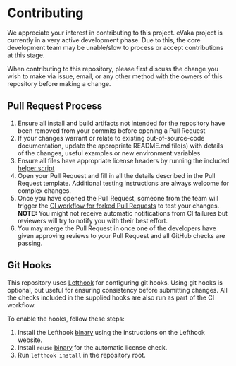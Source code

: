 <!--
SPDX-FileCopyrightText: 2017-2021 City of Espoo

SPDX-License-Identifier: LGPL-2.1-or-later
-->

# Contributing

We appreciate your interest in contributing to this project. eVaka project is currently in a very active development phase. Due to this, the core development team may be unable/slow to process or accept contributions at this stage.

When contributing to this repository, please first discuss the change you wish to make via issue, email, or any other method with the owners of this repository before making a change.

## Pull Request Process

1. Ensure all install and build artifacts not intended for the repository have been removed from your commits before opening a Pull Request
2. If your changes warrant or relate to existing out-of-source-code documentation, update the appropriate README.md file(s) with details of the changes, useful examples or new environment variables
3. Ensure all files have appropriate license headers by running the included [helper script](./README.md#Automatically-add-licensing-headers)
4. Open your Pull Request and fill in all the details described in the Pull Request template. Additional testing instructions are always welcome for complex changes.
5. Once you have opened the Pull Request, someone from the team will trigger the [CI workflow for forked Pull Requests](./README.md#Running-CI-for-forked-Pull-Requests) to test your changes.
   **NOTE:** You might not receive automatic notifications from CI failures but reviewers will try to notify you with their best effort.
6. You may merge the Pull Request in once one of the developers have given approving reviews to your Pull Request and all GitHub checks are passing.

## Git Hooks

This repository uses [Lefthook](https://lefthook.dev/) for configuring git hooks. Using git hooks is optional, but useful for ensuring consistency before submitting changes. All the checks included in the supplied hooks are also run as part of the CI workflow.

To enable the hooks, follow these steps:

1. Install the Lefthook [binary](https://lefthook.dev/installation/index.html) using the instructions on the Lefthook website.
2. Install `reuse` [binary](https://reuse.readthedocs.io/en/stable/readme.html#install) for the automatic license check.
3. Run `lefthook install` in the repository root.
